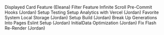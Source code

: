 Displayed Card Feature (Eleana)
Filter Feature
Infinite Scroll
Pre-Commit Hooks (Jordan)
Setup Testing
Setup Analytics with Vercel (Jordan)
Favorite System Local Storage (Jordan)
Setup Build (Jordan)
Break Up Generations Into Pages
Eslint Setup (Jordan)
InitialData Optimization (Jordan)
Fix Flash Re-Render (Jordan)
